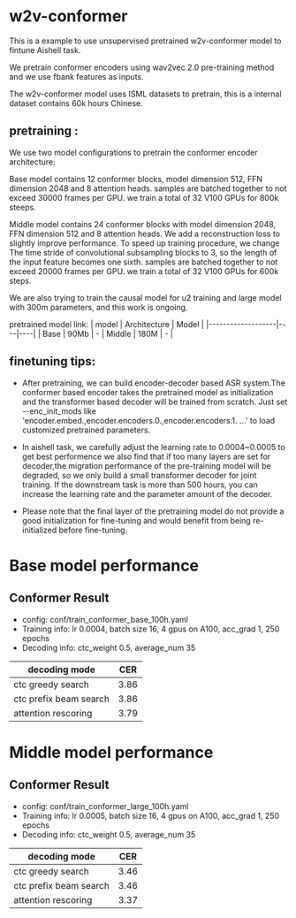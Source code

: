 # w2v-conformer 

This is a example to use unsupervised pretrained w2v-conformer model to fintune Aishell task.

We pretrain conformer encoders using wav2vec 2.0 pre-training method and we use fbank features as inputs.

The w2v-conformer model uses ISML datasets to pretrain, this is a internal dataset contains 60k hours Chinese.


## pretraining :

We use two model configurations to pretrain the conformer encoder architecture:

Base model contains 12 conformer blocks, model dimension 512, FFN dimension 2048 and 8 attention heads. 
samples are batched together to not exceed 30000 frames per GPU. we train a total of 32 V100 GPUs for 800k steeps.

Middle model contains 24 conformer blocks with model dimension 2048, FFN dimension 512 and 8 attention heads. We add a reconstruction loss to slightly improve performance. To speed up training procedure, we change The time stride of convolutional subsampling blocks to 3, so the length of the input feature becomes one sixth. samples are batched together to not exceed 20000 frames per GPU. we train a total of 32 V100 GPUs for 600k steps.

We are also trying to train the causal model for u2 training and large model with 300m parameters, and this work is ongoing.

pretrained model link:
|   model   | Architecture  | Model |
|-------------------|----|----|
|  Base  |   90Mb  | -
|  Middle |  180M   | - |



## finetuning tips:

*  After pretraining, we can build encoder-decoder based ASR system.The conformer based encoder takes the pretrained model as initialization and the transformer based decoder will be trained from scratch. Just set --enc_init_mods like 'encoder.embed.,encoder.encoders.0.,encoder.encoders.1. ...' to load customized pretrained parameters.

* In aishell task, we carefully adjust the learning rate to 0.0004~0.0005 to get best performence we also find that if too many layers are set for decoder,the migration performance of the pre-training model will be degraded, so we only build a small transformer decoder for joint training. If the downstream task is more than 500 hours, you can increase the learning rate and the parameter amount of the decoder.

* Please note that the final layer of the pretraining model do not provide a good initialization for fine-tuning and would benefit from being re-initialized before fine-tuning. 

# Base model performance

##  Conformer Result

* config: conf/train_conformer_base_100h.yaml
* Training info: lr 0.0004, batch size 16, 4 gpus on A100, acc_grad 1, 250 epochs
* Decoding info: ctc_weight 0.5, average_num 35 

| decoding mode             | CER   |
|---------------------------|-------|
| ctc greedy search    | 3.86  |
| ctc prefix beam search    | 3.86  |
| attention rescoring       | 3.79  |

# Middle model performance

##  Conformer Result

* config: conf/train_conformer_large_100h.yaml
* Training info: lr 0.0005, batch size 16, 4 gpus on A100, acc_grad 1, 250 epochs
* Decoding info: ctc_weight 0.5, average_num 35

| decoding mode             | CER   |
|---------------------------|-------|
| ctc greedy search    |  3.46  |
| ctc prefix beam search    |  3.46 |
| attention rescoring       |  3.37 |


